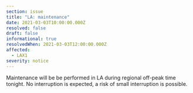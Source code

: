 ```yaml
---
section: issue
title: "LA: maintenance"
date: 2021-03-03T10:00:00.000Z
resolved: false
draft: false
informational: true
resolvedWhen: 2021-03-03T12:00:00.000Z
affected:
  - LAX1
severity: notice
---
```

Maintenance will be be performed in LA during regional off-peak time tonight. No interruption is expected, a risk of small interruption is possible.
